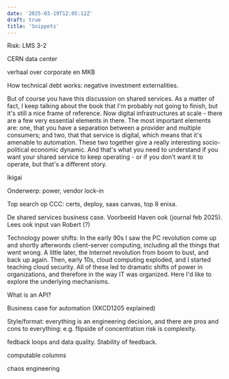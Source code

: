 ```yaml
---
date: '2025-03-19T12:05:12Z'
draft: true
title: 'Snippets'
---
```


Risk: LMS 3-2

CERN data center

verhaal over corporate en MKB

How technical debt works: negative investment externalities.

But of course you have this discussion on shared services. As a matter of fact, I keep talking about the book that I'm probably not going to finish, but it's still a nice frame of reference. Now digital infrastructures at scale - there are a few very essential elements in there. The most important elements are: one, that you have a separation between a provider and multiple consumers; and two, that that service is digital, which means that it's amenable to automation. These two together give a really interesting socio-political economic dynamic. And that's what you need to understand if you want your shared service to keep operating - or if you don't want it to operate, but that's a different story.

Ikigai

Onderwerp: power, vendor lock-in

Top search op CCC: certs, deploy, saas canvas, top 8 enisa.

De shared services business case. Voorbeeld Haven ook (journal feb 2025). Lees ook input van Robert (?)

Technology power shifts:
In the early 90s I saw the PC revolution come up and shortly afterwords client-server computing, including all the things that went wrong.
A little later, the Internet revolution from boom to bust, and back up again.
Then, early 10s, cloud computing exploded, and I started teaching cloud security.
All of these led to dramatic shifts of power in organizations, and therefore in the way IT was organized. Here I'd like to explore the underlying mechanisms.

What is an API?

Business case for automation (XKCD1205 explained)

Style/format: everything is an engineering decision, and there are pros and cons to everything: e.g. flipside of concentration risk is complexity.

fedback loops and data quality. Stability of feedback. 

computable columns

chaos engineering